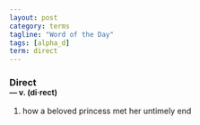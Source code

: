 ```yaml
---
layout: post
category: terms
tagline: "Word of the Day"
tags: [alpha_d]
term: direct
---
```


<h3>Direct<br/> <small>&mdash; v. (di<span>&middot;</span>rect)</small></h3>
<p><ol>
<li>how a beloved princess met her untimely end</li>
</ol></p>

